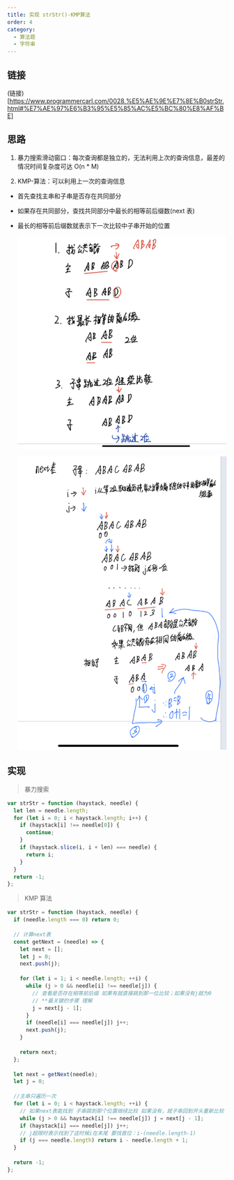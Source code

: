 ```yaml
---
title: 实现 strStr()-KMP算法
order: 4
category:
  - 算法题
  - 字符串
---
```


## 链接

(链接)[https://www.programmercarl.com/0028.%E5%AE%9E%E7%8E%B0strStr.html#%E7%AE%97%E6%B3%95%E5%85%AC%E5%BC%80%E8%AF%BE]

## 思路

1. 暴力搜索滑动窗口：每次查询都是独立的，无法利用上次的查询信息，最差的情况时间复杂度可达 O(n \* M)

2. KMP-算法：可以利用上一次的查询信息

- 首先查找主串和子串是否存在共同部分
- 如果存在共同部分，查找共同部分中最长的相等前后缀数(next 表)
- 最长的相等前后缀数就表示下一次比较中子串开始的位置

  ![kmp整体思路](/assets/images/字符串/kmp-1.jpg)

  ![next计算方法](/assets/images/字符串/kmp-2.jpg)

## 实现

> 暴力搜索

```js
var strStr = function (haystack, needle) {
  let len = needle.length;
  for (let i = 0; i < haystack.length; i++) {
    if (haystack[i] !== needle[0]) {
      continue;
    }
    if (haystack.slice(i, i + len) === needle) {
      return i;
    }
  }
  return -1;
};
```

> KMP 算法

```js
var strStr = function (haystack, needle) {
  if (needle.length === 0) return 0;

  // 计算next表
  const getNext = (needle) => {
    let next = [];
    let j = 0;
    next.push(j);

    for (let i = 1; i < needle.length; ++i) {
      while (j > 0 && needle[i] !== needle[j]) {
        // 查看是否存在相等前后缀 如果有就直接跳到那一位比较；如果没有j就为0
        // **最关键的步骤 理解
        j = next[j - 1];
      }
      if (needle[i] === needle[j]) j++;
      next.push(j);
    }

    return next;
  };

  let next = getNext(needle);
  let j = 0;

  //主串只遍历一次
  for (let i = 0; i < haystack.length; ++i) {
    // 如果next表能找到 子串跳到那个位置继续比较 如果没有，就子串回到开头重新比较
    while (j > 0 && haystack[i] !== needle[j]) j = next[j - 1];
    if (haystack[i] === needle[j]) j++;
    // j超限时表示找到了这时候i在末尾 要找首位：i-(needle.length-1)
    if (j === needle.length) return i - needle.length + 1;
  }

  return -1;
};
```
